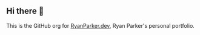 ## Hi there 👋

This is the GitHub org for [RyanParker.dev](https://ryanparker.dev), Ryan Parker's personal portfolio.
